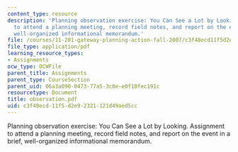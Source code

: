 ```yaml
---
content_type: resource
description: 'Planning observation exercise: You Can See a Lot by Looking. Assignment
  to attend a planning meeting, record field notes, and report on the event in a brief,
  well-organized informational memorandum.'
file: /courses/11-201-gateway-planning-action-fall-2007/c3f48ecd11f5d2e92321121d49aed5cc_observation.pdf
file_type: application/pdf
learning_resource_types:
- Assignments
ocw_type: OCWFile
parent_title: Assignments
parent_type: CourseSection
parent_uid: 06a3a090-0473-77a5-3c0e-e0f10fec191c
resourcetype: Document
title: observation.pdf
uid: c3f48ecd-11f5-d2e9-2321-121d49aed5cc
---
```

Planning observation exercise: You Can See a Lot by Looking. Assignment to attend a planning meeting, record field notes, and report on the event in a brief, well-organized informational memorandum.

